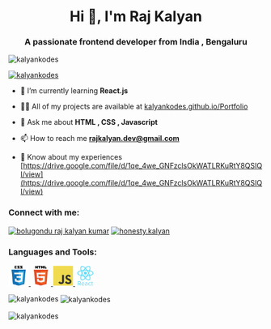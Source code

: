 <h1 align="center">Hi 👋, I'm Raj Kalyan</h1>
<h3 align="center">A passionate frontend developer from India , Bengaluru</h3>

<p align="left"> <img src="https://komarev.com/ghpvc/?username=kalyankodes&label=Profile%20views&color=0e75b6&style=flat" alt="kalyankodes" /> </p>

<p align="left"> <a href="https://github.com/ryo-ma/github-profile-trophy"><img src="https://github-profile-trophy.vercel.app/?username=kalyankodes" alt="kalyankodes" /></a> </p>

- 🌱 I’m currently learning **React.js**

- 👨‍💻 All of my projects are available at [kalyankodes.github.io/Portfolio](kalyankodes.github.io/Portfolio)

- 💬 Ask me about **HTML , CSS , Javascript**

- 📫 How to reach me **rajkalyan.dev@gmail.com**

- 📄 Know about my experiences [https://drive.google.com/file/d/1qe_4we_GNFzclsOkWATLRKuRtY8QSIQI/view](https://drive.google.com/file/d/1qe_4we_GNFzclsOkWATLRKuRtY8QSIQI/view)

<h3 align="left">Connect with me:</h3>
<p align="left">
<a href="https://linkedin.com/in/bolugondu raj kalyan kumar" target="blank"><img align="center" src="https://raw.githubusercontent.com/rahuldkjain/github-profile-readme-generator/master/src/images/icons/Social/linked-in-alt.svg" alt="bolugondu raj kalyan kumar" height="30" width="40" /></a>
<a href="https://instagram.com/honesty.kalyan" target="blank"><img align="center" src="https://raw.githubusercontent.com/rahuldkjain/github-profile-readme-generator/master/src/images/icons/Social/instagram.svg" alt="honesty.kalyan" height="30" width="40" /></a>
</p>

<h3 align="left">Languages and Tools:</h3>
<p align="left"> <a href="https://www.w3schools.com/css/" target="_blank" rel="noreferrer"> <img src="https://raw.githubusercontent.com/devicons/devicon/master/icons/css3/css3-original-wordmark.svg" alt="css3" width="40" height="40"/> </a> <a href="https://www.w3.org/html/" target="_blank" rel="noreferrer"> <img src="https://raw.githubusercontent.com/devicons/devicon/master/icons/html5/html5-original-wordmark.svg" alt="html5" width="40" height="40"/> </a> <a href="https://developer.mozilla.org/en-US/docs/Web/JavaScript" target="_blank" rel="noreferrer"> <img src="https://raw.githubusercontent.com/devicons/devicon/master/icons/javascript/javascript-original.svg" alt="javascript" width="40" height="40"/> </a> <a href="https://reactjs.org/" target="_blank" rel="noreferrer"> <img src="https://raw.githubusercontent.com/devicons/devicon/master/icons/react/react-original-wordmark.svg" alt="react" width="40" height="40"/> </a> </p>

<p><img align="left" src="https://github-readme-stats.vercel.app/api/top-langs?username=kalyankodes&show_icons=true&locale=en&layout=compact" alt="kalyankodes" /></p>

<p>&nbsp;<img align="center" src="https://github-readme-stats.vercel.app/api?username=kalyankodes&show_icons=true&locale=en" alt="kalyankodes" /></p>

<p><img align="center" src="https://github-readme-streak-stats.herokuapp.com/?user=kalyankodes&" alt="kalyankodes" /></p>
